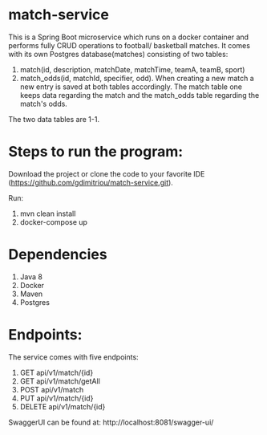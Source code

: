 # match-service
This is a Spring Boot microservice which runs on a docker container 
and performs fully CRUD operations to football/ basketball matches.
It comes with its own Postgres database(matches) consisting of two tables:
1. match(id, description, matchDate, matchTime, teamA, teamB, sport) 
2. match_odds(id, matchId, specifier, odd).
When creating a new match a new entry is saved at both tables accordingly. 
The match table one keeps data regarding the match and the match_odds table regarding the match's odds.

The two data tables are 1-1.

# Steps to run the program:
Download the project or clone the code to your favorite IDE (https://github.com/gdimitriou/match-service.git). 

Run:
1. mvn clean install 
2. docker-compose up

# Dependencies
1. Java 8
2. Docker
3. Maven
4. Postgres

# Endpoints:
The service comes with five endpoints:
1. GET api/v1/match/{id}
2. GET api/v1/match/getAll
3. POST api/v1/match
4. PUT api/v1/match/{id}
5. DELETE api/v1/match/{id}

SwaggerUI can be found at: http://localhost:8081/swagger-ui/


